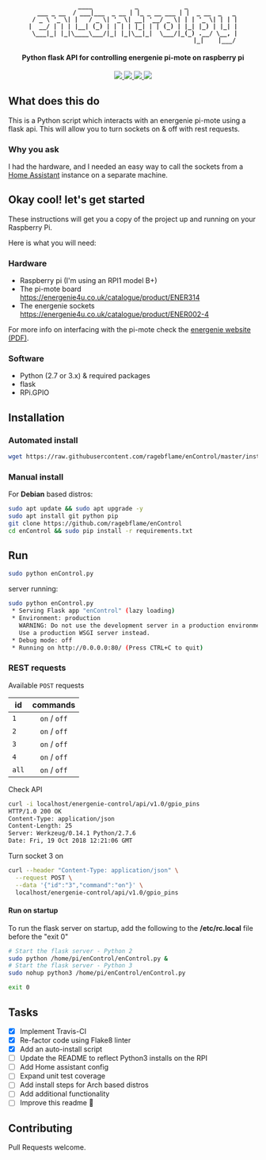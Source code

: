 
<h4 align="center">

```text
____            _             _
  ___ _ __  / ___|___  _ __ | |_ _ __ ___ | |  _ __  _   _
 / _ \ '_ \| |   / _ \| '_ \| __| '__/ _ \| | | '_ \| | | |
|  __/ | | | |__| (_) | | | | |_| | | (_) | |_| |_) | |_| |
 \___|_| |_|\____\___/|_| |_|\__|_|  \___/|_(_) .__/ \__, |
                                              |_|    |___/
```

</h4>

<h4 align="center">Python flask API for controlling energenie pi-mote on raspberry pi</h4>

<p align="center">
  <a href="https://travis-ci.org/ragebflame/enControl">
    <img src="https://travis-ci.org/ragebflame/enControl.svg?branch=master">
  </a>
  <a href="https://www.python.org/">
    <img src="https://img.shields.io/badge/Made%20with-Python-1f425f.svg">
  </a>
  <a href="https://github.com/ragebflame/enControl/issues">
    <img src="https://img.shields.io/github/issues/Naereen/StrapDown.js.svg">
  </a>
  <a href="https://github.com/ragebflame/enControl/blob/master/LICENSE">
    <img src="https://img.shields.io/github/license/Naereen/StrapDown.js.svg">
  </a>
</p>

## What does this do

This is a Python script which interacts with an energenie pi-mote using a flask api.
This will allow you to turn sockets on & off with rest requests.

### Why you ask

I had the hardware, and I needed an easy way to call the sockets from a
[Home Assistant](https://www.home-assistant.io/) instance on a separate machine.

## Okay cool! let's get started

These instructions will get you a copy of the project up and running on your Raspberry Pi.

Here is what you will need:

### Hardware

- Raspberry pi (I'm using an RPI1 model B+)
- The pi-mote board
<https://energenie4u.co.uk/catalogue/product/ENER314>
- The energenie sockets
<https://energenie4u.co.uk/catalogue/product/ENER002-4>

For more info on interfacing with the pi-mote check the [energenie website (PDF)](https://energenie4u.co.uk/res/pdfs/ENER314%20UM.pdf).

### Software

- Python (2.7 or 3.x) & required packages
- flask
- RPi.GPIO

## Installation

### Automated install

```bash
wget https://raw.githubusercontent.com/ragebflame/enControl/master/install.sh && chmod +x install.sh && ./install.sh
```

### Manual install

For **Debian** based distros:

```bash
sudo apt update && sudo apt upgrade -y
sudo apt install git python pip
git clone https://github.com/ragebflame/enControl
cd enControl && sudo pip install -r requirements.txt
```

## Run

```bash
sudo python enControl.py
```

server running:

```bash
sudo python enControl.py
 * Serving Flask app "enControl" (lazy loading)
 * Environment: production
   WARNING: Do not use the development server in a production environment.
   Use a production WSGI server instead.
 * Debug mode: off
 * Running on http://0.0.0.0:80/ (Press CTRL+C to quit)
```

### REST requests

Available `POST` requests

| id  | commands |
| --- |:--------:|
|  `1`  | `on` / `off` |
|  `2`  | `on` / `off` |
|  `3`  | `on` / `off` |
|  `4`  | `on` / `off` |
| `all` | `on` / `off` |

Check API

```bash
curl -i localhost/energenie-control/api/v1.0/gpio_pins
HTTP/1.0 200 OK
Content-Type: application/json
Content-Length: 25
Server: Werkzeug/0.14.1 Python/2.7.6
Date: Fri, 19 Oct 2018 12:21:06 GMT
```

Turn socket 3 on

```bash
curl --header "Content-Type: application/json" \
  --request POST \
  --data '{"id":"3","command":"on"}' \
  localhost/energenie-control/api/v1.0/gpio_pins
```

#### Run on startup

To run the flask server on startup, add the following to the **/etc/rc.local**
file before the "exit 0"

```bash
# Start the flask server - Python 2
sudo python /home/pi/enControl/enControl.py &
# Start the flask server - Python 3
sudo nohup python3 /home/pi/enControl/enControl.py

exit 0
```

## Tasks

- [x] Implement Travis-CI
- [x] Re-factor code using Flake8 linter
- [x] Add an auto-install script
- [ ] Update the README to reflect Python3 installs on the RPI
- [ ] Add Home assistant config
- [ ] Expand unit test coverage
- [ ] Add install steps for Arch based distros
- [ ] Add additional functionality
- [ ] Improve this readme :eyes:

## Contributing

Pull Requests welcome.
